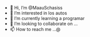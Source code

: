 - 👋 Hi, I’m @MaauSchasiss
- 👀 I’m interested in los autos 
- 🌱 I’m currently learning a programar 
- 💞️ I’m looking to collaborate on ...
- 📫 How to reach me ...@

<!---
MaauSchasiss/MaauSchasiss is a ✨ special ✨ repository because its `README.md` (this file) appears on your GitHub profile.
You can click the Preview link to take a look at your changes.
--->
